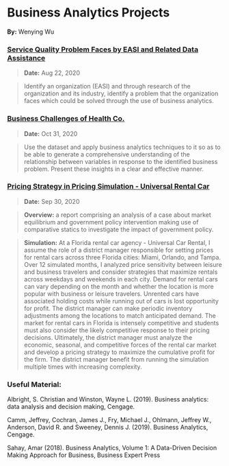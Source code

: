 # Business Analytics Projects
**By:** Wenying Wu


### [Service Quality Problem Faces by EASI and Related Data Assistance](https://github.com/Wenying-Wu/Business-Analytics-Projects/blob/main/Service%20Quality%20Problem%20Faces%20by%20EASI%20and%20Related%20Data%20Assistance.md)

> **Date:** Aug 22, 2020

> Identify an organization (EASI) and through research of the organization and its industry, identify a problem that the organization faces which could be solved through the use of business analytics.



### [Business Challenges of Health Co.](https://github.com/Wenying-Wu/Business-Analytics-Projects/blob/main/Business%20Challenges%20of%20Health%20Co.pdf)
> **Date:** Oct 31, 2020

> Use the dataset and apply business analytics techniques to it so as to be able to generate
a comprehensive understanding of the relationship between variables in response to the identified
business problem. Present these insights in a clear and effective manner.

### [Pricing Strategy in Pricing Simulation - Universal Rental Car]()

> **Date:** Sep 30, 2020

> **Overview:**
a report comprising an analysis of a case about market equilibrium and government policy intervention making use of comparative statics to investigate the impact of government policy.


> **Simulation:**
At a Florida rental car agency - Universal Car Rental, I assume the role of a district manager responsible for setting prices for rental cars across three Florida cities: Miami, Orlando, and Tampa. Over 12 simulated months, I analyzed price sensitivity between leisure and business travelers and consider strategies that maximize rentals across weekdays and weekends in each city. Demand for rental cars can vary depending on the month and whether the location is more popular with business or leisure travelers. Unrented cars have associated holding costs while running out of cars is lost opportunity for profit. The district manager can make periodic inventory adjustments among the locations to match anticipated demand. The market for rental cars in Florida is intensely competitive and students must also consider the likely competitive response to their pricing decisions. Ultimately, the district manager must analyze the economic, seasonal, and competitive forces of the rental car market and develop a pricing strategy to maximize the cumulative profit for the firm. The district manager benefit from running the simulation multiple times with increasing complexity. 






### Useful Material:
Albright, S. Christian and Winston, Wayne L. (2019). Business analytics: data analysis and decision making, Cengage.

Camm, Jeffrey, Cochran, James J., Fry, Michael J., Ohlmann, Jeffrey W., Anderson, David R. and Sweeney, Dennis J. (2019). Business Analytics, Cengage.

Sahay, Amar (2018). Business Analytics, Volume 1: A Data-Driven Decision Making Approach for Business, Business Expert Press
